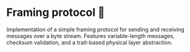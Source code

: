 # Framing protocol 🦀

Implementation of a simple framing protocol for sending and receiving messages over a byte stream. Features variable-length messages, checksum validation, and a trait-based physical layer abstraction.
